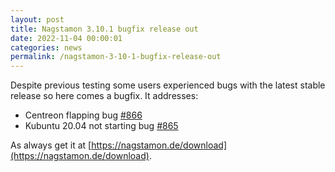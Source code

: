 ```yaml
---
layout: post
title: Nagstamon 3.10.1 bugfix release out
date: 2022-11-04 00:00:01
categories: news
permalink: /nagstamon-3-10-1-bugfix-release-out
---
```


Despite previous testing some users experienced bugs with the latest stable release so here comes a
bugfix. It addresses:

- Centreon flapping bug [#866](https://github.com/HenriWahl/Nagstamon/issues/866)
- Kubuntu 20.04 not starting bug [#865](https://github.com/HenriWahl/Nagstamon/issues/865)

As always get it at [https://nagstamon.de/download](https://nagstamon.de/download).

